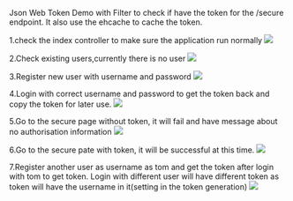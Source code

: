 Json Web Token Demo with Filter to check if have the token for the /secure endpoint.
It also use the ehcache to cache the token.

1.check the index controller to make sure the application run normally
<image src="https://github.com/XLuffyStory/SpringBootStudy/blob/master/json_web_token_mybatis_ehcache/postman_screenshot/index_controller.JPG">

2.Check existing users,currently there is no user
<image src="https://github.com/XLuffyStory/SpringBootStudy/blob/master/json_web_token_mybatis_ehcache/postman_screenshot/check_users.JPG">

3.Register new user with username and password
<image src="https://github.com/XLuffyStory/SpringBootStudy/blob/master/json_web_token_mybatis_ehcache/postman_screenshot/register.JPG">

4.Login with correct username and password to get the token back and copy the token for later use.
<image src="https://github.com/XLuffyStory/SpringBootStudy/blob/master/json_web_token_mybatis_ehcache/postman_screenshot/login_to_getToken.JPG">

5.Go to the secure page without token, it will fail and have message about no authorisation information
<image src="https://github.com/XLuffyStory/SpringBootStudy/blob/master/json_web_token_mybatis_ehcache/postman_screenshot/secure_page.JPG">

6.Go to the secure pate with token, it will be successful at this time.
<image src="https://github.com/XLuffyStory/SpringBootStudy/blob/master/json_web_token_mybatis_ehcache/postman_screenshot/secure_page_with_token.JPG">

7.Register another user as username as tom and get the token after login with tom to get token.
Login with different user will have different token as token will have the username in it(setting in the token generation)
<image src="https://github.com/XLuffyStory/SpringBootStudy/blob/master/json_web_token_mybatis_ehcache/postman_screenshot/secure_token_with_token_for_another_user.JPG">
